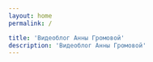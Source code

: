 ```yaml
---
layout: home
permalink: /

title: 'Видеоблог Анны Громовой'
description: 'Видеоблог Анны Громовой'
---
```

